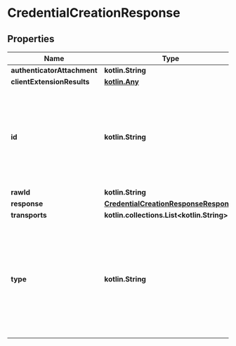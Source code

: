 
# CredentialCreationResponse

## Properties
Name | Type | Description | Notes
------------ | ------------- | ------------- | -------------
**authenticatorAttachment** | **kotlin.String** |  |  [optional]
**clientExtensionResults** | [**kotlin.Any**](.md) |  |  [optional]
**id** | **kotlin.String** | ID is The credential&#39;s identifier. The requirements for the identifier are distinct for each type of credential. It might represent a username for username/password tuples, for example. |  [optional]
**rawId** | **kotlin.String** |  |  [optional]
**response** | [**CredentialCreationResponseResponse**](CredentialCreationResponseResponse.md) |  |  [optional]
**transports** | **kotlin.collections.List&lt;kotlin.String&gt;** |  |  [optional]
**type** | **kotlin.String** | Type is the value of the object&#39;s interface object&#39;s [[type]] slot, which specifies the credential type represented by this object. This should be type \&quot;public-key\&quot; for Webauthn credentials. |  [optional]



